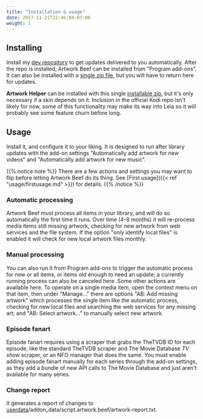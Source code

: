 ```yaml
---
title: "Installation & usage"
date: 2017-11-21T22:46:04-07:00
weight: 1
---
```


## Installing

Install my [dev repository] to get updates delivered to you automatically. After the repo is
installed, Artwork Beef can be installed from "Program add-ons". It can also
be installed with a [single zip file], but you will have to return here for updates.

**Artwork Helper** can be installed with this single [installable zip], but it's only necessary if a
skin depends on it.
Inclusion in the official Kodi repo isn't likely for now, some of this functionality may make
its way into Leia so it will probably see some feature churn before long.

[dev repository]: https://github.com/rmrector/repository.rector.stuff/raw/master/latest/repository.rector.stuff-latest.zip
[single zip file]: https://github.com/rmrector/repository.rector.stuff/raw/master/latest/script.artwork.beef-latest.zip
[installable zip]: https://github.com/rmrector/repository.rector.stuff/raw/master/latest/script.artwork.helper-latest.zip

## Usage

Install it, and configure it to your liking. It is designed to run after library updates with the
add-on settings "Automatically add artwork for new videos" and "Automatically add artwork for new music".

{{% notice note %}}
There are a few actions and settings you may want to flip before letting Artwork Beef do its thing.
See [First usage]({{< ref "usage/firstusage.md" >}}) for details.
{{% /notice %}}

### Automatic processing

Artwork Beef must process all items in your library, and will do so automatically the first
time it runs. Over time (4-8 months) it will re-process media items still missing artwork,
checking for new artwork from web services and the file system. If the option "only identify local files"
is enabled it will check for new local artwork files monthly.

### Manual processing

You can also run it from Program add-ons to trigger the automatic process for new or all items, or items old
enough to need an update; a currently running process can also be canceled here. Some other
actions are available here. To operate on a single
media item, open the context menu on that item, then under "Manage..." there are options
"AB: Add missing artwork" which processes the single item like the automatic process, checking for
new local files and searching the web services for any missing art; and "AB: Select artwork..." to
manually select new artwork.

### Episode fanart

Episode fanart requires using a scraper that grabs the TheTVDB ID for each episode, like the
standard TheTVDB scraper and The Movie Database _TV show_ scraper, or an NFO manager that does the same.
You must enable adding episode fanart manually for each series through the add-on settings, as they add a bundle of new
API calls to The Movie Database and just aren't available for many series.

### Change report

It generates a report of changes to
[userdata](http://kodi.wiki/view/Userdata)/addon_data/script.artwork.beef/artwork-report.txt.
